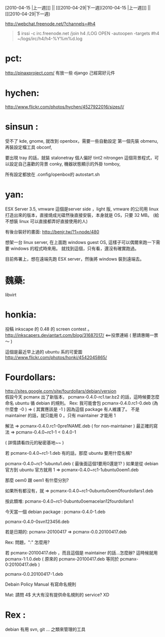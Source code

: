 [2010-04-15 |上一週]]] || [[[2010-04-29|下一週](2010-04-15 |上一週]]] || [[[2010-04-29|下一週)



<http://webchat.freenode.net/?channels=#h4>  
> $ irssi -c irc.freenode.net
> /join h4
> /LOG OPEN -autoopen -targets #h4  ~/logs/irc/h4/h4-%Y%m%d.log


# pct:

<http://pinaxproject.com/>   有放一些 django 己經寫好元件

# hychen:

<http://www.flickr.com/photos/hychen/4527922016/sizes/l/>  

# sinsun :

受不了 kde, gnome, 就改到 openbox，需要一些自動設定
第一個先裝 obmenu, 再裝設定檔工具 obconf, 

要出現 tray 的話，就裝 stalonetray
個人偏好 tint2
nitrongen 這個背景程式，可以設定自己喜歡的背景
conky, 機器狀態顯示的外掛
tomboy,

所有設定都放在 .config/openbox的 autostart.sh

# yan:

ESX Server 3.5, vmware
這個是server side ，light 版, 
vmware 的公司用 linux 打造出來的版本，直接燒成光碟然後直接安裝，本身就是 OS，只要 32 MB。
(給不想裝 linux 可以直接都弄好直接使用的人)

有後台裝好的畫面:
<http://benjr.tw/?1=node/480>  

想架一台 linux server, 在上面跑 windows guest OS, 這樣子可以偶爾來跑一下需要 windows 的程式時來用。
就找到這個，只有看，還沒有確實跑過。

目前佈署上，想在遠端先跑 ESX server，然後將 windows 裝到遠端去。


# 魏藥:

libvirt


# honkia:

投稿 inkscape 的 0.48 的 screen contest 。
<http://inkscapers.deviantart.com/blog/31687017/>    <==投票連結 ( 懇請惠賜一票～ )

這個是最近早上過的 ubuntu 系的可愛圖
<http://www.flickr.com/photos/honki/4542045865/>  

# Fourdollars:

<http://sites.google.com/site/fourdollars/debian/version>  
假設今天 pcmanx 出了新版本， pcmanx-0.4.0-rc1.tar.bz2 的話，這時候要怎麼命名
ubuntu 循 debian 的規則。
Rex: 我可能會包 pcmanx-0.4.0.rc1-0.deb
(為什麼會 -0 ) => ( 其實應該是 -1 )
因為這個 package 有人維護了。
不是 maintainer 的話，就只能用 0 。只有 maintainer 才能用 1

解法 => pcmanx-0.4.0.rc1-0pre1NAME.deb ( for non-maintainer )
最正確的寫法 => pcmanx-0.4.0~rc1-1 < 0.4.0-1

( 詳情請看四元的秘密基地~~ )

若 pcmanx-0.4.0~rc1-1.deb 有的話，那麼 ubuntu 要用什麼名稱?

pcmanx-0.4.0~rc1-1ubuntu1.deb ( 最後面這個1要用0還是1? )
如果是從 debian 官方到 ubuntu 官方就用 1 => pcmanx-0.4.0~rc1-1ubuntu0oem1.deb

那麼 oem0 跟 oem1 有什麼分別?

如果所有都沒有，就 => pcmanx-0.4.0~rc1-0ubuntu0oem0fourdollars1.deb

按此類堆: pcmanx-0.4.0~rc1-0ubuntu0oemacelan12fourdollars1

今天當一個 debian package : pcmanx-0.4.0-1.deb

pcmanx-0.4.0-0svn123456.deb

若是日期的:
pcmanx-20100417 => pcmanx-0.0.20100417.deb

Rex: 問題，":" 怎麼用?

若 pcmanx-20100417.deb ，而且這個是 maintainer 的話...怎麼辦?
這時候就用 pcmanx-1:1.0.deb
( 原來的 pcmanx-20100417.deb 等同於 pcmanx-0:20100417.deb )

pcmanx-0.0.20100417-1.deb

Debain Policy Manual 有寫命名規則

Mat: 請問 4$ 大大有沒有提供命名規則的 service? XD



# Rex :

debian 有用 svn, git ... 之類來管理的工具